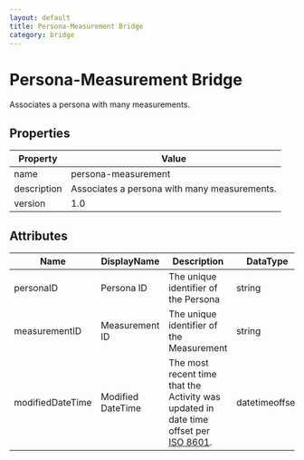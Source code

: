 ```yaml
---
layout: default
title: Persona-Measurement Bridge 
category: bridge
---
```


# Persona-Measurement Bridge

Associates a persona with many measurements.

## Properties

| Property    | Value                                        |
| ----------- | -------------------------------------------- |
| name        | persona-measurement                          |
| description | Associates a persona with many measurements. |
| version     | 1.0                                          |

## Attributes 

| Name         | DisplayName   | Description                           | DataType | Required? | isNullable |
| ------------ | ------------- | ------------------------------------- | -------- | --------- | ---------- |
| personaID | Persona ID | The unique identifier of the Persona | string   | yes       | false      |
| measurementID | Measurement ID | The unique identifier of the Measurement | string   | yes       | false      |
| modifiedDateTime| Modified DateTime | The most recent time that the Activity was updated in date time offset per [ISO 8601](https://www.wikipedia.org/wiki/ISO_8601).      | datetimeoffset | no     | true |
